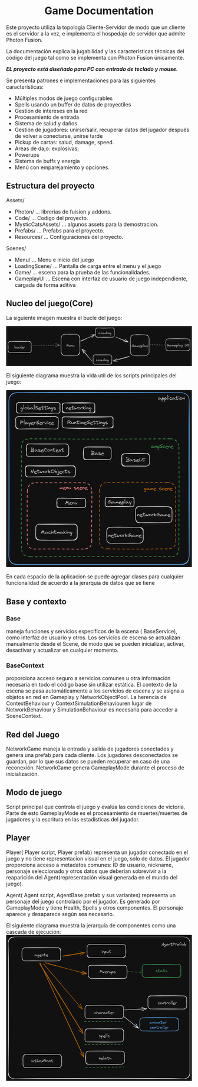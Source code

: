 # <center>Game Documentation</center>


Este proyecto utiliza la topología Cliente-Servidor de modo que un cliente es el servidor a la vez, e implementa el hospedaje de servidor que admite Photon Fusion.

La documentación explica la jugabilidad y las características técnicas del código del juego tal como se implementa con Photon Fusion únicamente.

***EL proyecto está diseñado para PC con entrada de teclado y mouse.***

Se presenta patrones e implementaciones para las siguientes características:

- Múltiples modos de juego configurables
- Spells usando un buffer de datos de proyectiles
- Gestión de intereses en la red
- Procesamiento de entrada
- Sistema de salud y daños
- Gestión de jugadores: unirse/salir, recuperar datos del jugador después de volver a conectarse, unirse tarde
- Pickup de cartas: salud, damage, speed.
- Areas de da;o: explosivas;
- Powerups
- Sistema de buffs y energia
- Menú con emparejamiento y opciones.

## Estructura del proyecto
Assets/

- Photon/	... librerias de fuision y addons.
- Code/	... Codigo del proyecto.
- MysticCatsAssets/	... algunos assets para la demostracion.
- Prefabs/	... Prefabs para el proyecto.
- Resources/ ... Configuraciones del proyecto.

Scenes/

- Menu/ ... Menu e inicio del juego
- LoadingScene/ ... Pantalla de carga entre el menu y el juego
- Game/ ... escena para la prueba de las funcionalidades.
- GameplayUI ... Escena con interfaz de usuario de juego independiente, cargada de forma aditiva 

## Nucleo del juego(Core)
La siguiente imagen muestra el bucle del juego:

![descripcion](/ImgDoc/img1.png)

El siguiente diagrama muestra la vida util de los scripts principales del juego:

![descripcion](/ImgDoc/img2.png)

En cada espacio de la aplicacion se puede agregar clases para cualquier funcionalidad de acuerdo a la jerarquia de datos que se tiene

## Base y contexto
### Base
maneja funciones y servicios específicos de la escena ( BaseService), como interfaz de usuario y otros. Los servicios de escena se actualizan manualmente desde el Scene, de modo que se pueden inicializar, activar, desactivar y actualizar en cualquier momento.

### BaseContext 
proporciona acceso seguro a servicios comunes u otra información necesaria en todo el código base sin utilizar estática. El contexto de la escena se pasa automáticamente a los servicios de escena y se asigna a objetos en red en Gameplay y NetworkObjectPool. La herencia de ContextBehaviour y ContextSimulationBehaviouren lugar de NetworkBehaviour y SimulationBehaviour es necesaria para acceder a SceneContext.

## Red del Juego
NetworkGame maneja la entrada y salida de jugadores conectados y genera una prefab para cada cliente. Los jugadores desconectados se guardan, por lo que sus datos se pueden recuperar en caso de una reconexión. NetworkGame genera GameplayMode durante el proceso de inicialización.

## Modo de juego
Script principal que controla el juego y evalúa las condiciones de victoria. Parte de esto GameplayMode es el procesamiento de muertes/muertes de jugadores y la escritura en las estadísticas del jugador.


## Player

Player( Player script, Player prefab) representa un jugador conectado en el juego y no tiene representacion visual en el juego, solo de datos. El jugador proporciona acceso a metadatos comunes: ID de usuario, nickname, personaje seleccionado y otros datos que deberían sobrevivir a la reaparición del Agent(representación visual generada en el mundo del juego).

Agent( Agent script, AgentBase prefab y sus variantes) representa un personaje del juego controlado por el jugador. Es generado por GameplayMode y tiene Health, Spells y otros componentes. El personaje aparece y desaparece según sea necesario.

El siguiente diagrama muestra la jerarquía de componentes como una cascada de ejecución:
![descripcion](/ImgDoc/img3.png)
